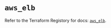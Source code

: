 # `aws_elb`

Refer to the Terraform Registory for docs: [`aws_elb`](https://registry.terraform.io/providers/hashicorp/aws/5.5.0/docs/resources/elb).
